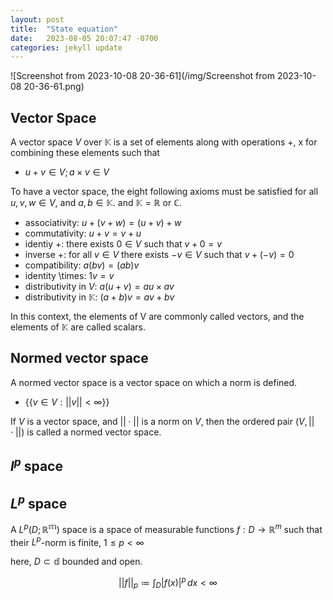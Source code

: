 ```yaml
---
layout: post
title:  "State equation"
date:   2023-08-05 20:07:47 -0700
categories: jekyll update
---
```

![Screenshot from 2023-10-08 20-36-61](/img/Screenshot from 2023-10-08 20-36-61.png)

## Vector Space
A vector space $V$ over $\mathbb{K}$ is a set of elements along with operations +, x for combining these elements such that

- $u+v \in V; a \times v \in V$
  
To have a vector space, the eight following axioms must be satisfied for all $u, v, w \in V$, and $a, b \in \mathbb{K}$. and  $\mathbb{K} = \mathbb{R}$ or $\mathbb{C}$.
- associativity: $u + (v + w) = (u + v) + w$
- commutativity: $u + v = v + u$
- identiy +: there exists $0 \in V$ such that $v+0 = v$
- inverse +: for all $v \in V$ there exists $-v \in V$ such that $v + (-v) = 0$
- compatibility: $a(bv) = (ab)v$
- identity \times: $1v=v$ 
- distributivity in $V$: $a(u+v) = au \times av$
- distributivity in $\mathbb{K}$: $(a+b)v = av +bv$

In this context, the elements of V are commonly called vectors, and the elements of $\mathbb{K}$ are called scalars.


## Normed vector space
A normed vector space is a vector space on which a norm is defined. 
- $\{\{v \in V: ||v|| < \infty \}\}$

If $V$ is a vector space, and $|| \cdot ||$ is a norm on $V$, then the ordered pair $(V, || \cdot ||)$ is called a normed vector space.

## $l^p$ space



## $L^p$ space
A $L^p(D; \mathbb{R^m})$ space is a space of measurable functions $f: D \rightarrow \mathbb{R}^m$ such that their $L^p$-norm is finite, $1 \leq p < \infty$ 

here, $D \subset \mathbb{d}$ bounded and open. 

$$||f||_p \coloneqq \int_D |f(x)|^p \, dx < \infty$$

